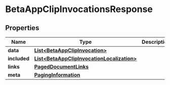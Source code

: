 

# BetaAppClipInvocationsResponse


## Properties

| Name | Type | Description | Notes |
|------------ | ------------- | ------------- | -------------|
|**data** | [**List&lt;BetaAppClipInvocation&gt;**](BetaAppClipInvocation.md) |  |  |
|**included** | [**List&lt;BetaAppClipInvocationLocalization&gt;**](BetaAppClipInvocationLocalization.md) |  |  [optional] |
|**links** | [**PagedDocumentLinks**](PagedDocumentLinks.md) |  |  |
|**meta** | [**PagingInformation**](PagingInformation.md) |  |  [optional] |



